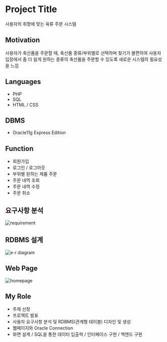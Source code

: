 # Project Title

사용자의 취향에 맞는 육류 주문 시스템

## Motivation

사용자가 축산품을 주문할 때, 축산품 종류/부위별로 선택하며 찾기가 불편하여 사용자 입장에서 좀 더 쉽게
원하는 종류의 축산품을 주문할 수 있도록 새로운 시스템의 필요성을 느낌

## Languages

+ PHP
+ SQL
+ HTML / CSS

## DBMS

+ Oracle11g Express Edition

## Function

+ 회원가입
+ 로그인 / 로그아웃
+ 부위별 원하는 제품 주문
+ 주문 내역 조회
+ 주문 내역 수정
+ 주문 취소

## 요구사항 분석

![requirement](https://user-images.githubusercontent.com/73628812/151691330-28b1c8cb-d6cf-491b-90c1-c0c9aa029625.PNG)

## RDBMS 설계

![e-r diagram](https://user-images.githubusercontent.com/73628812/151691417-2d769956-afd8-4fbe-9196-9311737fe5ba.PNG)

## Web Page

![homepage](https://user-images.githubusercontent.com/73628812/151694759-5ee9af22-160a-44a2-97f7-ef304e665aab.PNG)

## My Role

+ 주제 선정
+ 프로젝트 발표
+ 사용자 요구사항 분석 및 RDBMS(관계형 테이블) 디자인 및 생성
+ 웹페이지와 Oracle Connection
+ 화면 설계 / SQL을 통한 데이터 입출력 / 인터페이스 구현 / 백엔드 구현



